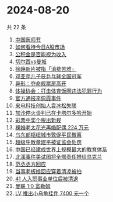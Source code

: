 # 2024-08-20

共 22 条

<!-- BEGIN -->
<!-- 最后更新时间 Tue Aug 20 2024 21:15:49 GMT+0800 (China Standard Time) -->

1. [中国医师节](https://www.zhihu.com/search?q=%E4%B8%AD%E5%9B%BD%E5%8C%BB%E5%B8%88%E8%8A%82)
1. [如何看待今日A股市场](https://www.zhihu.com/search?q=%E5%A6%82%E4%BD%95%E7%9C%8B%E5%BE%85%E4%BB%8A%E6%97%A5A%E8%82%A1%E5%B8%82%E5%9C%BA)
1. [公积金是否能视为收入](https://www.zhihu.com/search?q=%E5%85%AC%E7%A7%AF%E9%87%91%E6%98%AF%E5%90%A6%E8%83%BD%E8%A7%86%E4%B8%BA%E6%94%B6%E5%85%A5)
1. [切尔西vs曼城](https://www.zhihu.com/search?q=%E5%88%87%E5%B0%94%E8%A5%BFvs%E6%9B%BC%E5%9F%8E)
1. [徐峥新片被指「消费苦难」](https://www.zhihu.com/search?q=%E5%BE%90%E5%B3%A5%E6%96%B0%E7%89%87%E8%A2%AB%E6%8C%87%E3%80%8C%E6%B6%88%E8%B4%B9%E8%8B%A6%E9%9A%BE%E3%80%8D)
1. [邓亚萍儿子获乒乓球全国冠军](https://www.zhihu.com/search?q=%E9%82%93%E4%BA%9A%E8%90%8D%E5%84%BF%E5%AD%90%E8%8E%B7%E4%B9%92%E4%B9%93%E7%90%83%E5%85%A8%E5%9B%BD%E5%86%A0%E5%86%9B)
1. [异形：夺命舰票房高开](https://www.zhihu.com/search?q=%E5%BC%82%E5%BD%A2%EF%BC%9A%E5%A4%BA%E5%91%BD%E8%88%B0%E7%A5%A8%E6%88%BF%E9%AB%98%E5%BC%80)
1. [体操协会：打击体育饭圈违法犯罪行为](https://www.zhihu.com/search?q=%E4%BD%93%E6%93%8D%E5%8D%8F%E4%BC%9A%EF%BC%9A%E6%89%93%E5%87%BB%E4%BD%93%E8%82%B2%E9%A5%AD%E5%9C%88%E8%BF%9D%E6%B3%95%E7%8A%AF%E7%BD%AA%E8%A1%8C%E4%B8%BA)
1. [官方通报李佩霞事件](https://www.zhihu.com/search?q=%E5%AE%98%E6%96%B9%E9%80%9A%E6%8A%A5%E6%9D%8E%E4%BD%A9%E9%9C%9E%E4%BA%8B%E4%BB%B6)
1. [来电科技创始人袁冰松失联](https://www.zhihu.com/search?q=%E6%9D%A5%E7%94%B5%E7%A7%91%E6%8A%80%E5%88%9B%E5%A7%8B%E4%BA%BA%E8%A2%81%E5%86%B0%E6%9D%BE%E5%A4%B1%E8%81%94)
1. [加沙停火谈判已在卡塔尔多哈开始](https://www.zhihu.com/search?q=%E5%8A%A0%E6%B2%99%E5%81%9C%E7%81%AB%E8%B0%88%E5%88%A4%E5%B7%B2%E5%9C%A8%E5%8D%A1%E5%A1%94%E5%B0%94%E5%A4%9A%E5%93%88%E5%BC%80%E5%A7%8B)
1. [彩票中奖个税出新规](https://www.zhihu.com/search?q=%E5%BD%A9%E7%A5%A8%E4%B8%AD%E5%A5%96%E4%B8%AA%E7%A8%8E%E5%87%BA%E6%96%B0%E8%A7%84)
1. [裸婚老太花光再婚配偶 224 万元](https://www.zhihu.com/search?q=%E8%A3%B8%E5%A9%9A%E8%80%81%E5%A4%AA%E8%8A%B1%E5%85%89%E5%86%8D%E5%A9%9A%E9%85%8D%E5%81%B6%20224%20%E4%B8%87%E5%85%83)
1. [乌东部枢纽城市敦促平民撤离](https://www.zhihu.com/search?q=%E4%B9%8C%E4%B8%9C%E9%83%A8%E6%9E%A2%E7%BA%BD%E5%9F%8E%E5%B8%82%E6%95%A6%E4%BF%83%E5%B9%B3%E6%B0%91%E6%92%A4%E7%A6%BB)
1. [超级牛散章建平被证监会处罚](https://www.zhihu.com/search?q=%E8%B6%85%E7%BA%A7%E7%89%9B%E6%95%A3%E7%AB%A0%E5%BB%BA%E5%B9%B3%E8%A2%AB%E8%AF%81%E7%9B%91%E4%BC%9A%E5%A4%84%E7%BD%9A)
1. [中国已经建成世界上规模最大的教育体系](https://www.zhihu.com/search?q=%E4%B8%AD%E5%9B%BD%E5%B7%B2%E7%BB%8F%E5%BB%BA%E6%88%90%E4%B8%96%E7%95%8C%E4%B8%8A%E8%A7%84%E6%A8%A1%E6%9C%80%E5%A4%A7%E7%9A%84%E6%95%99%E8%82%B2%E4%BD%93%E7%B3%BB)
1. [北溪事件美试图将全部责任推给乌克兰](https://www.zhihu.com/search?q=%E5%8C%97%E6%BA%AA%E4%BA%8B%E4%BB%B6%E7%BE%8E%E8%AF%95%E5%9B%BE%E5%B0%86%E5%85%A8%E9%83%A8%E8%B4%A3%E4%BB%BB%E6%8E%A8%E7%BB%99%E4%B9%8C%E5%85%8B%E5%85%B0)
1. [范丞丞方回应](https://www.zhihu.com/search?q=%E8%8C%83%E4%B8%9E%E4%B8%9E%E6%96%B9%E5%9B%9E%E5%BA%94)
1. [当事老板娘回应穿着清凉被拍](https://www.zhihu.com/search?q=%E5%BD%93%E4%BA%8B%E8%80%81%E6%9D%BF%E5%A8%98%E5%9B%9E%E5%BA%94%E7%A9%BF%E7%9D%80%E6%B8%85%E5%87%89%E8%A2%AB%E6%8B%8D)
1. [41 人入职事业单位后被清退](https://www.zhihu.com/search?q=41%20%E4%BA%BA%E5%85%A5%E8%81%8C%E4%BA%8B%E4%B8%9A%E5%8D%95%E4%BD%8D%E5%90%8E%E8%A2%AB%E6%B8%85%E9%80%80)
1. [曼联 1:0 富勒姆](https://www.zhihu.com/search?q=%E6%9B%BC%E8%81%94%201%3A0%20%E5%AF%8C%E5%8B%92%E5%A7%86)
1. [LV 推出小乌龟挂件 7400 元一个](https://www.zhihu.com/search?q=LV%20%E6%8E%A8%E5%87%BA%E5%B0%8F%E4%B9%8C%E9%BE%9F%E6%8C%82%E4%BB%B6%207400%20%E5%85%83%E4%B8%80%E4%B8%AA)

<!-- END -->
